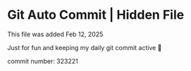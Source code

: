 # Git Auto Commit | Hidden File

This file was added Feb 12, 2025

Just for fun and keeping my daily git commit active 🤪

commit number: 323221
